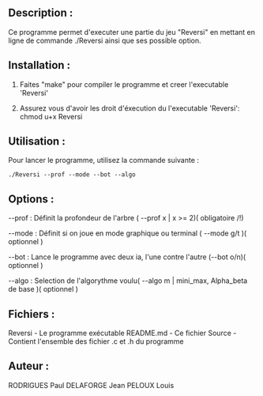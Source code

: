 Description :
-------------

Ce programme permet d'executer une partie du jeu "Reversi" en mettant en ligne
de commande ./Reversi ainsi que ses possible option.


Installation :
--------------

1. Faites "make" pour compiler le programme et creer l'executable 'Reversi' 

2. Assurez vous d'avoir les droit d'éxecution du l'executable 'Reversi':
	chmod u+x Reversi


Utilisation :
-------------

Pour lancer le programme, utilisez la commande suivante :

	./Reversi --prof --mode --bot --algo


Options :
---------

--prof : Définit la profondeur de l'arbre ( --prof x | x >= 2)( obligatoire /!\)

--mode : Définit si on joue en mode graphique ou terminal ( --mode g/t )( optionnel )

--bot : Lance le programme avec deux ia, l'une contre l'autre (--bot o/n)( optionnel )

--algo : Selection de l'algorythme voulu( --algo m | mini_max, Alpha_beta de base )( optionnel )


Fichiers :
----------

Reversi		- Le programme exécutable
README.md	- Ce fichier
Source		- Contient l'ensemble des fichier .c et .h du programme

Auteur :
--------

RODRIGUES Paul 
DELAFORGE Jean
PELOUX Louis
